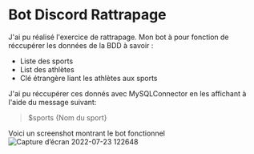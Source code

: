 # Bot Discord Rattrapage

J'ai pu réalisé l'exercice de rattrapage. Mon bot à pour fonction de réccupérer les données de la BDD à savoir :
- Liste des sports
- List des athlètes
- Clé étrangère liant les athlètes aux sports

J'ai pu réccupérer ces donnés avec MySQLConnector en les affichant à l'aide du message suivant: 
>$sports {Nom du sport} 

Voici un screenshot montrant le bot fonctionnel
![Capture d’écran 2022-07-23 122648](https://user-images.githubusercontent.com/63633497/180601423-511788c8-282b-409a-98cb-504b19540a7a.png)

